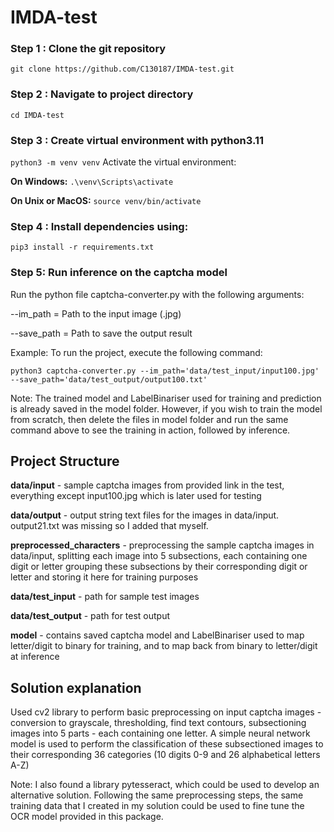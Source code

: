 # IMDA-test

### Step 1 : Clone the git repository
`git clone https://github.com/C130187/IMDA-test.git`

### Step 2 : Navigate to project directory
`cd IMDA-test`

### Step 3 : Create virtual environment with python3.11
`python3 -m venv venv`
Activate the virtual environment:

**On Windows:**
`.\venv\Scripts\activate`

**On Unix or MacOS:**
`source venv/bin/activate`

### Step 4 : Install dependencies using:
`pip3 install -r requirements.txt`

### Step 5: Run inference on the captcha model 

Run the python file captcha-converter.py with the following arguments:

--im_path = Path to the input image (.jpg)

--save_path = Path to save the output result

Example:
To run the project, execute the following command:

`python3 captcha-converter.py --im_path='data/test_input/input100.jpg' --save_path='data/test_output/output100.txt'`

Note: The trained model and LabelBinariser used for training and prediction is already saved in the model folder. However, if you wish to train the model from scratch, then delete the files in model folder and run the same command above to see the training in action, followed by inference.

## Project Structure

**data/input** - sample captcha images from provided link in the test, everything except input100.jpg which is later used for testing

**data/output** - output string text files for the images in data/input. output21.txt was missing so I added that myself.

**preprocessed_characters** - preprocessing the sample captcha images in data/input, splitting each image into 5 subsections, each containing one digit or letter
grouping these subsections by their corresponding digit or letter and storing it here for training purposes

**data/test_input** - path for sample test images

**data/test_output** - path for test output

**model** - contains saved captcha model and LabelBinariser used to map letter/digit to binary for training, and to map back from binary to letter/digit at inference

## Solution explanation

Used cv2 library to perform basic preprocessing on input captcha images - conversion to grayscale, thresholding, find text contours, subsectioning images into 5 parts - each containing one letter.
A simple neural network model is used to perform the classification of these subsectioned images to their corresponding 36 categories (10 digits 0-9 and 26 alphabetical letters A-Z)

Note: I also found a library pytesseract, which could be used to develop an alternative solution. Following the same preprocessing steps, the same training data that I created in my solution could be used to fine tune the OCR model provided in this package. 


